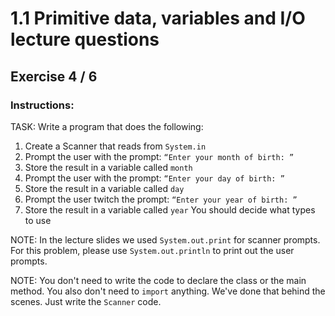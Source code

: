 # 1.1 Primitive data, variables and I/O lecture questions 
## Exercise 4 / 6
### Instructions:
TASK: Write a program that does the following:

1. Create a Scanner that reads from `System.in`
2. Prompt the user with the prompt: `“Enter your month of birth: ”`
3. Store the result in a variable called `month`
4. Prompt the user with the prompt: `“Enter your day of birth: ”`
5. Store the result in a variable called `day`
6. Prompt the user twitch the prompt: `“Enter your year of birth: ”`
7. Store the result in a variable called `year`
You should decide what types to use 

NOTE: In the lecture slides we used `System.out.print` for scanner prompts. For this problem, please use `System.out.println` to print out the user prompts.

NOTE: You don't need to write the code to declare the class or the main method. You also don't need to `import` anything. We've done that behind the scenes. Just write the `Scanner` code.
